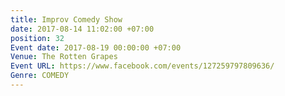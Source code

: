 ```yaml
---
title: Improv Comedy Show
date: 2017-08-14 11:02:00 +07:00
position: 32
Event date: 2017-08-19 00:00:00 +07:00
Venue: The Rotten Grapes
Event URL: https://www.facebook.com/events/127259797809636/
Genre: COMEDY
---
```


